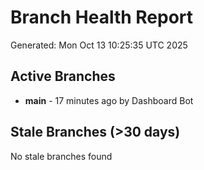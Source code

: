 # Branch Health Report
Generated: Mon Oct 13 10:25:35 UTC 2025

## Active Branches
- **main** - 17 minutes ago by Dashboard Bot

## Stale Branches (>30 days)
No stale branches found

